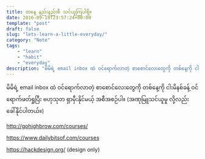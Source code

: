 ```yaml
---
title: တနေ့ နည်းနည်းစီ သင်ယူကြပါစို့။
date: 2016-09-18T23:57:24+00:00
template: "post"  
draft: false  
slug: "lets-learn-a-little-everyday/"  
category: "Note"
tags:
    - "learn"
    - "habit"
    - "everyday"
description: "မိမိရဲ့ email inbox ထဲ ဝင်ရောက်လာတဲ့ စာစောင်လေးတွေကို တစ်နေ့ကို ငါးမိနစ်ခန့် ဝင်ရောက်ဖတ်ရှုပြီး ဗဟုသုတ ရှာမှီးနိုင်မယ့် အစီအစဉ်ပါ။ (အဏုမြူသင်ယူမှု လို့လည်း ခေါ်နိုင်ပါတယ်။)"
---
```

မိမိရဲ့ email inbox ထဲ ဝင်ရောက်လာတဲ့ စာစောင်လေးတွေကို တစ်နေ့ကို ငါးမိနစ်ခန့် ဝင်ရောက်ဖတ်ရှုပြီး ဗဟုသုတ ရှာမှီးနိုင်မယ့် အစီအစဉ်ပါ။ (အဏုမြူသင်ယူမှု လို့လည်း ခေါ်နိုင်ပါတယ်။)

<a href="http://gohighbrow.com/courses/" target="_blank" rel="nofollow">http://gohighbrow.com/courses/</a>

<a href="https://www.facebook.com/l.php?u=https%3A%2F%2Fwww.dailybitsof.com%2Fcourses&h=OAQGMD9QAAQGVuU3-yeNTewIQsvTDz8aLeiv5wEnGEQnZ3g&enc=AZNhK34Q9qDRYKNq6-cZO97q6_hOU9a4Vc6lQPvXhUGem54ohwoT3u15uXIEvOvxeQn1QvhIVevFNzru3xqBm4BqicSizs0LLXnU-umjrCqX8ZDja99M0cO4A66VsrhtndsP7eabcqZTnwCICWrmDOs9E5D7IUD3V6pThMiTUS_-4FBgIqnbgdCcDhav1HsXLYQ&s=1" target="_blank" rel="nofollow">https://www.dailybitsof.com/courses</a>

<div class="text_exposed_show">
  <p>
    <a href="https://www.facebook.com/l.php?u=https%3A%2F%2Fhackdesign.org%2F&h=eAQGudsXnAQFde5hJaeeI8qy74pXJnWGOhHsT4DSfgUTInA&enc=AZO6d0Hmov5k0qAKZ9Et5J340DdxQdDHOXX73M96XOtDpDfJJARRnIszIJYDqQZb2Ao6Ns8VS2wDWPhiRMMgcFQg_WNOpRQ69Vd5NdBSu3PsiqiQ_p_bmtZdABfWOh4t6Rbt1N9j8lq7MUbMmgxQLz_yMzBYHZQ5yh_nigPT4r0ZdH3cUH4GxIf7P8ZKPo41Qtk&s=1" target="_blank" rel="nofollow">https://hackdesign.org/</a> (design only)
  </p>
</div>